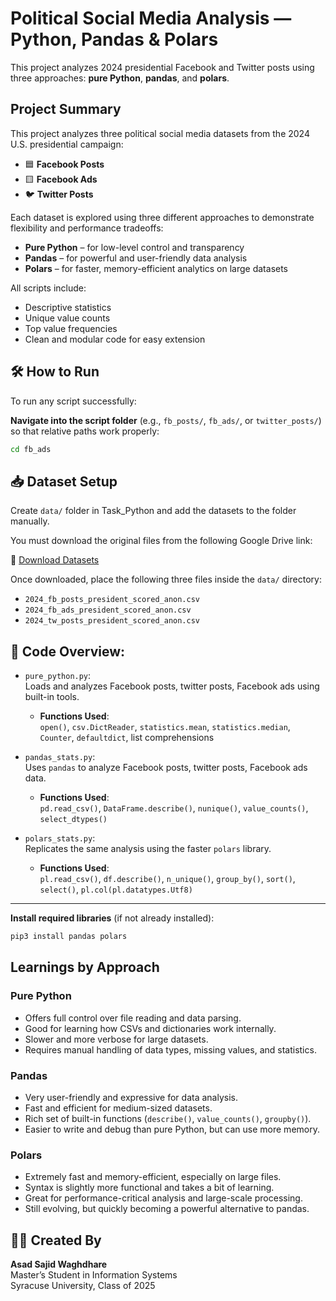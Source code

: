 # Political Social Media Analysis — Python, Pandas & Polars

This project analyzes 2024 presidential Facebook and Twitter posts using three approaches: **pure Python**, **pandas**, and **polars**.

## Project Summary

This project analyzes three political social media datasets from the 2024 U.S. presidential campaign:

- 🟦 **Facebook Posts**
- 🟨 **Facebook Ads**
- 🐦 **Twitter Posts**

Each dataset is explored using three different approaches to demonstrate flexibility and performance tradeoffs:

- **Pure Python** – for low-level control and transparency  
- **Pandas** – for powerful and user-friendly data analysis  
- **Polars** – for faster, memory-efficient analytics on large datasets

All scripts include:
- Descriptive statistics  
- Unique value counts  
- Top value frequencies  
- Clean and modular code for easy extension

## 🛠️ How to Run

To run any script successfully:

**Navigate into the script folder** (e.g., `fb_posts/`, `fb_ads/`, or `twitter_posts/`) so that relative paths work properly:

   ```bash
   cd fb_ads
   ```

## 📥 Dataset Setup

Create `data/` folder in Task_Python and add the datasets to the folder manually.

You must download the original files from the following Google Drive link:

🔗 [Download Datasets](https://drive.google.com/file/d/1Jq0fPb-tq76Ee_RtM58fT0_M3o-JDBwe/view?usp=sharing)

Once downloaded, place the following three files inside the `data/` directory:

- `2024_fb_posts_president_scored_anon.csv`  
- `2024_fb_ads_president_scored_anon.csv`  
- `2024_tw_posts_president_scored_anon.csv`  

## 📜 Code Overview:

- `pure_python.py`:  
  Loads and analyzes Facebook posts, twitter posts, Facebook ads using built-in tools.
  - **Functions Used**:  
    `open()`, `csv.DictReader`, `statistics.mean`, `statistics.median`, `Counter`, `defaultdict`, list comprehensions

- `pandas_stats.py`:  
  Uses `pandas` to analyze Facebook posts, twitter posts, Facebook ads data. 
  - **Functions Used**:  
    `pd.read_csv()`, `DataFrame.describe()`, `nunique()`, `value_counts()`, `select_dtypes()`

- `polars_stats.py`:  
  Replicates the same analysis using the faster `polars` library.
  - **Functions Used**:  
    `pl.read_csv()`, `df.describe()`, `n_unique()`, `group_by()`, `sort()`, `select()`, `pl.col(pl.datatypes.Utf8)`

---

**Install required libraries** (if not already installed):
   ```bash
   pip3 install pandas polars
   ```

## Learnings by Approach

### Pure Python
- Offers full control over file reading and data parsing.
- Good for learning how CSVs and dictionaries work internally.
- Slower and more verbose for large datasets.
- Requires manual handling of data types, missing values, and statistics.

### Pandas
- Very user-friendly and expressive for data analysis.
- Fast and efficient for medium-sized datasets.
- Rich set of built-in functions (`describe()`, `value_counts()`, `groupby()`).
- Easier to write and debug than pure Python, but can use more memory.

### Polars
- Extremely fast and memory-efficient, especially on large files.
- Syntax is slightly more functional and takes a bit of learning.
- Great for performance-critical analysis and large-scale processing.
- Still evolving, but quickly becoming a powerful alternative to pandas.

## 👨‍💻 Created By

**Asad Sajid Waghdhare**  
Master’s Student in Information Systems  
Syracuse University, Class of 2025
